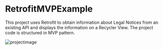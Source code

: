 # RetrofitMVPExample
This project uses Retrofit to obtain information about Legal Notices from an existing API and displays the information on a Recycler View. The project code is structured in MVP pattern.

![projectimage](https://user-images.githubusercontent.com/23185107/36360326-dca4077e-14f0-11e8-9c5d-b80e00d74be3.PNG)

